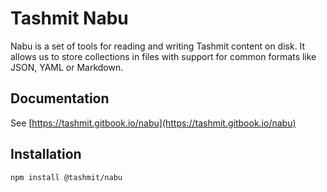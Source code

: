 # Tashmit Nabu

Nabu is a set of tools for reading and writing Tashmit content on disk. It allows us to store
collections in files with support for common formats like JSON, YAML or Markdown.

## Documentation
See [https://tashmit.gitbook.io/nabu](https://tashmit.gitbook.io/nabu)

## Installation

```text
npm install @tashmit/nabu
```
